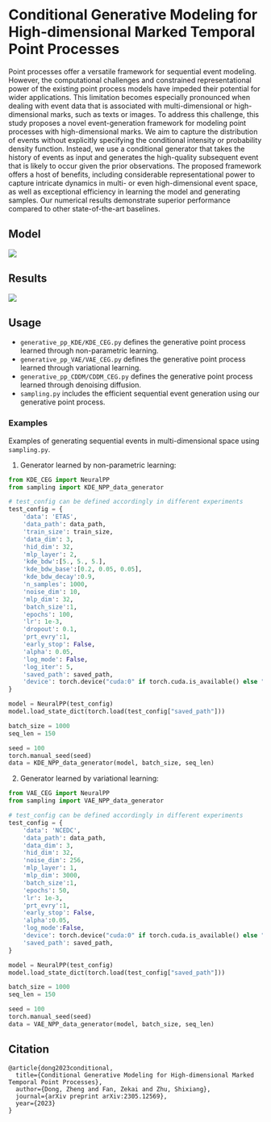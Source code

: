 # Conditional Generative Modeling for High-dimensional Marked Temporal Point Processes

Point processes offer a versatile framework for sequential event modeling. However, the computational challenges and constrained representational power of the existing point process models have impeded their potential for wider applications. This limitation becomes especially pronounced when dealing with event data that is associated with multi-dimensional or high-dimensional marks, such as texts or images. To address this challenge, this study proposes a novel event-generation framework for modeling point processes with high-dimensional marks. We aim to capture the distribution of events without explicitly specifying the conditional intensity or probability density function. Instead, we use a conditional generator that takes the history of events as input and generates the high-quality subsequent event that is likely to occur given the prior observations. The proposed framework offers a host of benefits, including considerable representational power to capture intricate dynamics in multi- or even high-dimensional event space, as well as exceptional efficiency in learning the model and generating samples. Our numerical results demonstrate superior performance compared to other state-of-the-art baselines.

## Model

![](https://github.com/McDaniel7/Generative_PP/blob/main/results/model_illustration.png)

## Results

![](https://github.com/McDaniel7/Generative_PP/blob/main/results/real_data_generation.png)

## Usage

- `generative_pp_KDE/KDE_CEG.py` defines the generative point process learned through non-parametric learning.
- `generative_pp_VAE/VAE_CEG.py` defines the generative point process learned through variational learning.
- `generative_pp_CDDM/CDDM_CEG.py` defines the generative point process learned through denoising diffusion.
- `sampling.py` includes the efficient sequential event generation using our generative point process.

### Examples

Examples of generating sequential events in multi-dimensional space using `sampling.py`.

1. Generator learned by non-parametric learning:
```python
from KDE_CEG import NeuralPP
from sampling import KDE_NPP_data_generator

# test_config can be defined accordingly in different experiments
test_config = {
    'data': 'ETAS',
    'data_path': data_path,
    'train_size': train_size,
    'data_dim': 3,
    'hid_dim': 32,
    'mlp_layer': 2,
    'kde_bdw':[5., 5., 5.],
    'kde_bdw_base':[0.2, 0.05, 0.05],
    'kde_bdw_decay':0.9,
    'n_samples': 1000,
    'noise_dim': 10,
    'mlp_dim': 32,
    'batch_size':1,
    'epochs': 100,
    'lr': 1e-3,
    'dropout': 0.1,
    'prt_evry':1,
    'early_stop': False,
    'alpha': 0.05,
    'log_mode': False,
    'log_iter': 5,
    'saved_path': saved_path,
    'device': torch.device("cuda:0" if torch.cuda.is_available() else "cpu")
}

model = NeuralPP(test_config)
model.load_state_dict(torch.load(test_config["saved_path"]))

batch_size = 1000
seq_len = 150

seed = 100
torch.manual_seed(seed)
data = KDE_NPP_data_generator(model, batch_size, seq_len)
```

2. Generator learned by variational learning:
```python
from VAE_CEG import NeuralPP
from sampling import VAE_NPP_data_generator

# test_config can be defined accordingly in different experiments
test_config = {
    'data': 'NCEDC',
    'data_path': data_path,
    'data_dim': 3,
    'hid_dim': 32,
    'noise_dim': 256,
    'mlp_layer': 1,
    'mlp_dim': 3000,
    'batch_size':1,
    'epochs': 50,
    'lr': 1e-3,
    'prt_evry':1,
    'early_stop': False,
    'alpha':0.05,
    'log_mode':False,
    'device': torch.device("cuda:0" if torch.cuda.is_available() else "cpu"),
    'saved_path': saved_path,
}

model = NeuralPP(test_config)
model.load_state_dict(torch.load(test_config["saved_path"]))

batch_size = 1000
seq_len = 150

seed = 100
torch.manual_seed(seed)
data = VAE_NPP_data_generator(model, batch_size, seq_len)
```


## Citation

```
@article{dong2023conditional,
  title={Conditional Generative Modeling for High-dimensional Marked Temporal Point Processes},
  author={Dong, Zheng and Fan, Zekai and Zhu, Shixiang},
  journal={arXiv preprint arXiv:2305.12569},
  year={2023}
}
```

